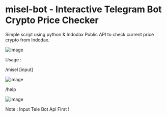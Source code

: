 # misel-bot - Interactive Telegram Bot Crypto Price Checker




Simple script using python & Indodax Public API to check current price crypto from Indodax.


![image](https://user-images.githubusercontent.com/29269177/155076045-594d6d45-d6a1-4a8e-855b-96812dade47a.png)





Usage :

/misel [input]


![image](https://user-images.githubusercontent.com/29269177/155074913-dbb30119-1386-4c48-8f3f-dae3d58588ab.png)



/help


![image](https://user-images.githubusercontent.com/29269177/155362619-3e72804e-59b1-4cfa-a927-8cbb2bb11f3e.png)





Note : Input Tele Bot Api First !

